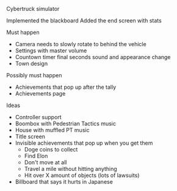Cybertruck simulator

Implemented the blackboard
Added the end screen with stats

Must happen
- Camera needs to slowly rotate to behind the vehicle
- Settings with master volume
- Countown timer final seconds sound and appearance change
- Town design

Possibly must happen
- Achievements that pop up after the tally
- Achievements page

Ideas
- Controller support
- Boombox with Pedestrian Tactics music
- House with muffled PT music
- Title screen
- Invisible achievements that pop up when you get them
	- Doge coins to collect
	- Find Elon
	- Don't move at all
	- Travel a mile without hitting anything
	- Hit over X amount of objects (lots of lawsuits)
- Billboard that says it hurts in Japanese
